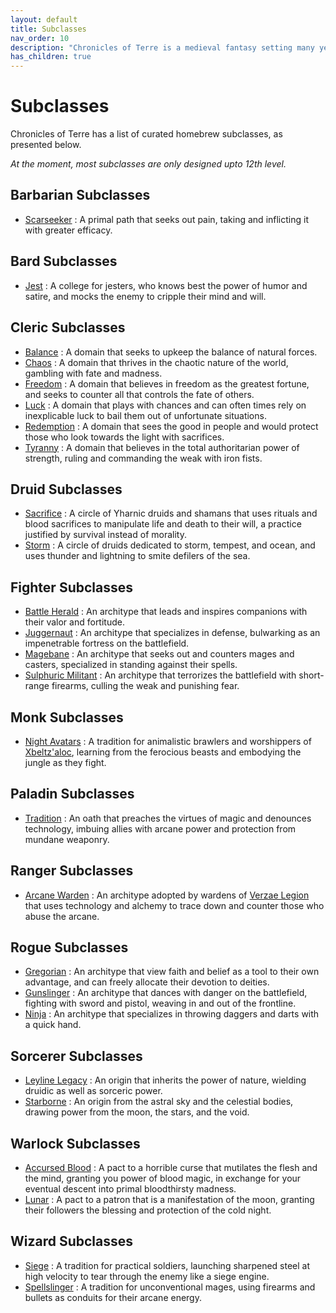 ```yaml
---
layout: default
title: Subclasses
nav_order: 10
description: "Chronicles of Terre is a medieval fantasy setting many years in the writing."
has_children: true
---
```


# Subclasses

Chronicles of Terre has a list of curated homebrew subclasses, as presented below.

*At the moment, most subclasses are only designed upto 12th level.*

## Barbarian Subclasses

- [Scarseeker](Barbarian-Scarseeker) : A primal path that seeks out pain, taking and inflicting it with greater efficacy.

## Bard Subclasses

- [Jest](Bard-Jester) : A college for jesters, who knows best the power of humor and satire, and mocks the enemy to cripple their mind and will.

## Cleric Subclasses

- [Balance](Cleric-Balance) : A domain that seeks to upkeep the balance of natural forces.
- [Chaos](Cleric-Chaos) : A domain that thrives in the chaotic nature of the world, gambling with fate and madness.
- [Freedom](Cleric-Freedom) : A domain that believes in freedom as the greatest fortune, and seeks to counter all that controls the fate of others.
- [Luck](Cleric-Luck) : A domain that plays with chances and can often times rely on inexplicable luck to bail them out of unfortunate situations.
- [Redemption](Cleric-Redemption) : A domain that sees the good in people and would protect those who look towards the light with sacrifices.
- [Tyranny](Cleric-Tyranny) : A domain that believes in the total authoritarian power of strength, ruling and commanding the weak with iron fists.

## Druid Subclasses

- [Sacrifice](Druid-Sacrifice) : A circle of Yharnic druids and shamans that uses rituals and blood sacrifices to manipulate life and death to their will, a practice justified by survival instead of morality.
- [Storm](Druid-Storm-2025.md) : A circle of druids dedicated to storm, tempest, and ocean, and uses thunder and lightning to smite defilers of the sea.

## Fighter Subclasses

- [Battle Herald](Fighter-Herald) : An architype that leads and inspires companions with their valor and fortitude.
- [Juggernaut](Fighter-Juggernaut) : An architype that specializes in defense, bulwarking as an impenetrable fortress on the battlefield.
- [Magebane](Fighter-Magebane) : An architype that seeks out and counters mages and casters, specialized in standing against their spells.
- [Sulphuric Militant](Fighter-Sulphuric) : An architype that terrorizes the battlefield with short-range firearms, culling the weak and punishing fear.

## Monk Subclasses

- [Night Avatars](Monk-Avatars) : A tradition for animalistic brawlers and worshippers of [Xbeltz'aloc](../religion/patronus/Xbeltz'aloc), learning from the ferocious beasts and embodying the jungle as they fight.

## Paladin Subclasses

- [Tradition](Paladin-Tradition) : An oath that preaches the virtues of magic and denounces technology, imbuing allies with arcane power and protection from mundane weaponry.

## Ranger Subclasses

- [Arcane Warden](Ranger-Warden) : An architype adopted by wardens of [Verzae Legion](../region/Verza) that uses technology and alchemy to trace down and counter those who abuse the arcane.

## Rogue Subclasses

- [Gregorian](Rogue-Gregorian) : An architype that view faith and belief as a tool to their own advantage, and can freely allocate their devotion to deities.
- [Gunslinger](Rogue-Gunslinger) : An architype that dances with danger on the battlefield, fighting with sword and pistol, weaving in and out of the frontline.
- [Ninja](Rogue-Ninja) : An architype that specializes in throwing daggers and darts with a quick hand.

## Sorcerer Subclasses

- [Leyline Legacy](Sorcerer-Leyline) : An origin that inherits the power of nature, wielding druidic as well as sorceric power.
- [Starborne](Sorcerer-Starborne) : An origin from the astral sky and the celestial bodies, drawing power from the moon, the stars, and the void.

## Warlock Subclasses

- [Accursed Blood](Warlock-Crimson) : A pact to a horrible curse that mutilates the flesh and the mind, granting you power of blood magic, in exchange for your eventual descent into primal bloodthirsty madness.
- [Lunar](Warlock-Lunar) : A pact to a patron that is a manifestation of the moon, granting their followers the blessing and protection of the cold night.

## Wizard Subclasses

- [Siege](Wizard-Siege) : A tradition for practical soldiers, launching sharpened steel at high velocity to tear through the enemy like a siege engine.
- [Spellslinger](Wizard-Spellslinger) : A tradition for unconventional mages, using firearms and bullets as conduits for their arcane energy.